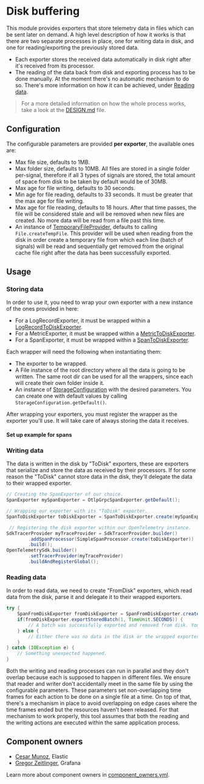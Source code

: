 # Disk buffering

This module provides exporters that store telemetry data in files which can be
sent later on demand. A high level description of how it works is that there are two separate
processes in place, one for writing data in disk, and one for reading/exporting the previously
stored data.

* Each exporter stores the received data automatically in disk right after it's received from its
  processor.
* The reading of the data back from disk and exporting process has to be done manually. At
  the moment there's no automatic mechanism to do so. There's more information on how it can be
  achieved, under [Reading data](#reading-data).

> For a more detailed information on how the whole process works, take a look at
> the [DESIGN.md](DESIGN.md) file.

## Configuration

The configurable parameters are provided **per exporter**, the available ones are:

* Max file size, defaults to 1MB.
* Max folder size, defaults to 10MB. All files are stored in a single folder per-signal, therefore
  if all 3 types of signals are stored, the total amount of space from disk to be taken by default
  would be of 30MB.
* Max age for file writing, defaults to 30 seconds.
* Min age for file reading, defaults to 33 seconds. It must be greater that the max age for file
  writing.
* Max age for file reading, defaults to 18 hours. After that time passes, the file will be
  considered stale and will be removed when new files are created. No more data will be read from a
  file past this time.
* An instance
  of [TemporaryFileProvider](src/main/java/io/opentelemetry/contrib/disk/buffering/internal/files/TemporaryFileProvider.java),
  defaults to calling `File.createTempFile`. This provider will be used when reading from the disk
  in order create a temporary file from which each line (batch of signals) will be read and
  sequentially get removed from the original cache file right after the data has been successfully
  exported.

## Usage

### Storing data

In order to use it, you need to wrap your own exporter with a new instance of
the ones provided in here:

* For a LogRecordExporter, it must be wrapped within
  a [LogRecordToDiskExporter](src/main/java/io/opentelemetry/contrib/disk/buffering/LogRecordToDiskExporter.java).
* For a MetricExporter, it must be wrapped within
  a [MetricToDiskExporter](src/main/java/io/opentelemetry/contrib/disk/buffering/MetricToDiskExporter.java).
* For a SpanExporter, it must be wrapped within
  a [SpanToDiskExporter](src/main/java/io/opentelemetry/contrib/disk/buffering/SpanToDiskExporter.java).

Each wrapper will need the following when instantiating them:

* The exporter to be wrapped.
* A File instance of the root directory where all the data is going to be written. The same root dir
  can be used for all the wrappers, since each will create their own folder inside it.
* An instance
  of [StorageConfiguration](src/main/java/io/opentelemetry/contrib/disk/buffering/StorageConfiguration.java)
  with the desired parameters. You can create one with default values by
  calling `StorageConfiguration.getDefault()`.

After wrapping your exporters, you must register the wrapper as the exporter you'll use. It will
take care of always storing the data it receives.

#### Set up example for spans

### Writing data

The data is written in the disk by "ToDisk" exporters, these are exporters that serialize and store the data as received by their processors. If for some reason
the "ToDisk" cannot store data in the disk, they'll delegate the data to their wrapped exporter.

```java
// Creating the SpanExporter of our choice.
SpanExporter mySpanExporter = OtlpGrpcSpanExporter.getDefault();

// Wrapping our exporter with its "ToDisk" exporter.
SpanToDiskExporter toDiskExporter = SpanToDiskExporter.create(mySpanExporter, StorageConfiguration.getDefault(new File("/my/signals/cache/dir")));

 // Registering the disk exporter within our OpenTelemetry instance.
SdkTracerProvider myTraceProvider = SdkTracerProvider.builder()
        .addSpanProcessor(SimpleSpanProcessor.create(toDiskExporter))
        .build();
OpenTelemetrySdk.builder()
        .setTracerProvider(myTraceProvider)
        .buildAndRegisterGlobal();

```

### Reading data

In order to read data, we need to create "FromDisk" exporters, which read data from the disk, parse it and delegate it
to their wrapped exporters.

```java
try {
    SpanFromDiskExporter fromDiskExporter = SpanFromDiskExporter.create(memorySpanExporter, storageConfig);
    if(fromDiskExporter.exportStoredBatch(1, TimeUnit.SECONDS)) {
        // A batch was successfully exported and removed from disk. You can call this method for as long as it keeps returning true.
    } else {
        // Either there was no data in the disk or the wrapped exporter returned CompletableResultCode.ofFailure().
    }
} catch (IOException e) {
    // Something unexpected happened.
}
```

Both the writing and reading processes can run in parallel and they don't overlap
because each is supposed to happen in different files. We ensure that reader and writer don't
accidentally meet in the same file by using the configurable parameters. These parameters set non-overlapping time frames for each action to be done on a single file at a time. On top of that, there's a mechanism in
place to avoid overlapping on edge cases where the time frames ended but the resources haven't been
released. For that mechanism to work properly, this tool assumes that both the reading and the
writing actions are executed within the same application process.

## Component owners

- [Cesar Munoz](https://github.com/LikeTheSalad), Elastic
- [Gregor Zeitlinger](https://github.com/zeitlinger), Grafana

Learn more about component owners in [component_owners.yml](../.github/component_owners.yml).
